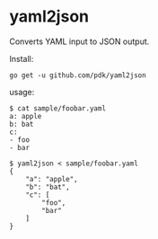 # yaml2json

Converts YAML input to JSON output.

Install:

    go get -u github.com/pdk/yaml2json

usage:

    $ cat sample/foobar.yaml
    a: apple
    b: bat
    c:
    - foo
    - bar

    $ yaml2json < sample/foobar.yaml
    {
        "a": "apple",
        "b": "bat",
        "c": [
            "foo",
            "bar"
        ]
    }

